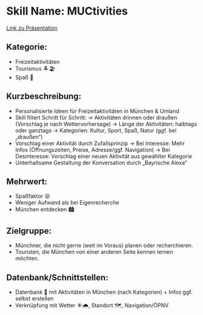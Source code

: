 # Skill Name: MUCtivities
<a href="https://github.com/sweIhm-ws2018-19/skillproject-fr-26/blob/master/MUCtivities/Dokumente/Dropbox/MUCtivities%20Pr%C3%A4si.pptx?raw=true">Link zu Präsentation</a>
## Kategorie:
- Freizeitaktivitäten 
- Tourismus 🏝🏖
- Spaß 🤣
## Kurzbeschreibung:
- Personalisierte Ideen für Freizeitaktivitäten in München & Umland
- Skill filtert Schritt für Schritt:
   → Aktivitäten drinnen oder draußen (Vorschlag je nach Wettervorhersage)
   → Länge der Aktivitäten: halbtags oder ganztags
   → Kategorien: Kultur, Sport, Spaß, Natur (ggf. bei „draußen“)
- Vorschlag einer Aktivität durch Zufallsprinzip
   → Bei Interesse: Mehr Infos (Öffnungszeiten, Preise, Adresse/ggf. Navigation)
   → Bei Desinteresse: Vorschlag einer neuen Aktivität aus gewählter Kategorie
- Unterhaltsame Gestaltung der Konversation durch „Bayrische Alexa“
## Mehrwert:
- Spaßfaktor 😝
- Weniger Aufwand als bei Eigenrecherche
- München entdecken 🏙
## Zielgruppe:
- Münchner, die nicht gerne (weit im Voraus) planen oder recherchieren.
- Touristen, die München von einer anderen Seite kennen lernen möchten.
## Datenbank/Schnittstellen:
- Datenbank 💾 mit Aktivitäten in München (nach Kategorien) + Infos ggf. selbst erstellen 
- Verknüpfung mit Wetter ☀🌧, Standort 🗺, Navigation/ÖPNV

